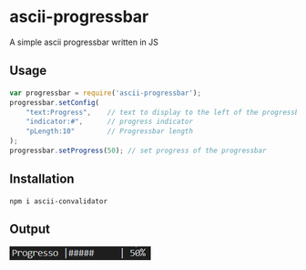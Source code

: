 # ascii-progressbar
A simple ascii progressbar written in JS



## Usage

```javascript
var progressbar = require('ascii-progressbar');
progressbar.setConfig(
    "text:Progress",    // text to display to the left of the progressbar
    "indicator:#",      // progress indicator
    "pLength:10"        // Progressbar length
);
progressbar.setProgress(50); // set progress of the progressbar
```

## Installation

```
npm i ascii-convalidator
```

## Output

![alt text](https://github.com/MatteoBax/ascii-progressbar/blob/main/output.png?raw=true)
